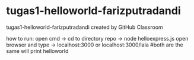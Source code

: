 # tugas1-helloworld-farizputradandi
tugas1-helloworld-farizputradandi created by GitHub Classroom

how to run:
open cmd -> cd to directory repo
         -> node helloexpress.js
open browser and type -> localhost:3000 or localhost:3000/lala #both are the same will print helloworld
